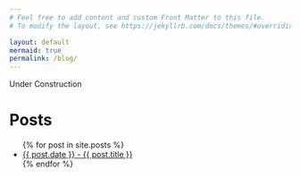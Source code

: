 ```yaml
---
# Feel free to add content and custom Front Matter to this file.
# To modify the layout, see https://jekyllrb.com/docs/themes/#overriding-theme-defaults

layout: default
mermaid: true
permalink: /blog/
---
```


Under Construction

# Posts 
<ul>
  {% for post in site.posts %}
    <li>
      <a href="{{ post.url }}">{{ post.date }} -  {{ post.title }}  </a>
    </li>
  {% endfor %}
</ul>

